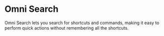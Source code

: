 # Omni Search

Omni Search lets you search for shortcuts and commands, making it easy to perform quick actions without remembering all the shortcuts.
